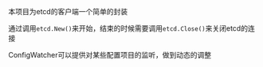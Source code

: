 本项目为etcd的客户端一个简单的封装

通过调用`etcd.New()`来开始，结束的时候需要调用`etcd.Close()`来关闭etcd的连接

ConfigWatcher可以提供对某些配置项目的监听，做到动态的调整